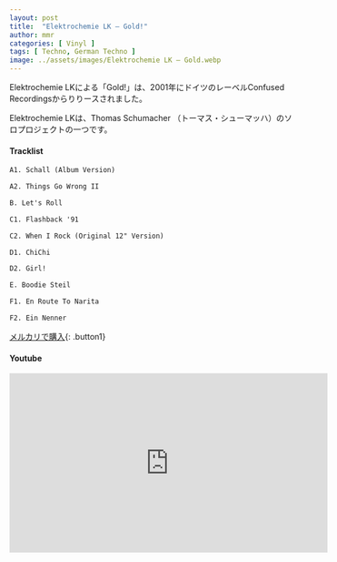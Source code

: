 ```yaml
---
layout: post
title:  "Elektrochemie LK – Gold!"
author: mmr
categories: [ Vinyl ]
tags: [ Techno, German Techno ]
image: ../assets/images/Elektrochemie LK – Gold.webp
---
```


Elektrochemie LKによる「Gold!」は、2001年にドイツのレーベルConfused Recordingsからりりースされました。

Elektrochemie LKは、Thomas Schumacher （トーマス・シューマッハ）のソロプロジェクトの一つです。

#### Tracklist
```md
A1. Schall (Album Version)

A2. Things Go Wrong II

B. Let's Roll

C1. Flashback '91

C2. When I Rock (Original 12" Version)

D1. ChiChi

D2. Girl!

E. Boodie Steil

F1. En Route To Narita

F2. Ein Nenner
```

[メルカリで購入](https://jp.mercari.com/item/m11889088321?afid=6142608987){: .button1}

#### Youtube
<iframe width="560" height="315" src="https://www.youtube.com/embed/qtUW27MbrPo?si=5r5viji9JCycXs76" title="YouTube video player" frameborder="0" allow="accelerometer; autoplay; clipboard-write; encrypted-media; gyroscope; picture-in-picture; web-share" referrerpolicy="strict-origin-when-cross-origin" allowfullscreen></iframe>